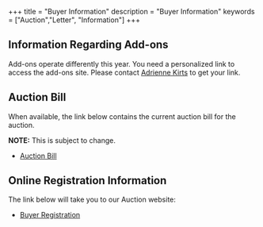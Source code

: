 +++
title = "Buyer Information"
description = "Buyer Information"
keywords = ["Auction","Letter", "Information"]
+++

## Information Regarding Add-ons

Add-ons operate differently this year. You need a personalized link to access the add-ons site. Please contact [Adrienne Kirts](mailto:treasurer@tippe4hfair.org) to get your link.

## Auction Bill

When available, the link below contains the current auction bill for the auction.

**NOTE:** This is subject to change.

* [Auction Bill](/files/2025-auction-bill.pdf)

## Online Registration Information

The link below will take you to our Auction website:

* [Buyer Registration](/auction/buyers/register)

